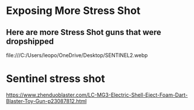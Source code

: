 # Exposing More Stress Shot
## Here are more Stress Shot guns that were dropshipped



file:///C:/Users/leopo/OneDrive/Desktop/SENTINEL2.webp

# Sentinel stress shot

https://www.zhenduoblaster.com/LC-MG3-Electric-Shell-Eject-Foam-Dart-Blaster-Toy-Gun-p23087812.html

